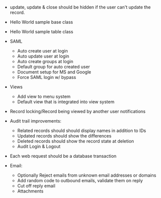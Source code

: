 - update, update & close should be hidden if the user can't update the record.

- Hello World sample base class
- Hello World sample table class

- SAML

  - Auto create user at login
  - Auto update user at login
  - Auto create groups at login
  - Default group for auto created user
  - Document setup for MS and Google
  - Force SAML login w/ bypass

- Views

  - Add view to menu system
  - Default view that is integrated into view system

- Record locking/Record being viewed by another user notifications

- Audit trail improvements:

  - Related records should should display names in addition to IDs
  - Updated records should show the differences
  - Deleted records should show the record state at deletion
  - Audit Login & Logout

- Each web request should be a database transaction

- Email:
  - Optionally Reject emails from unknown email addresses or domains
  - Add random code to outbound emails, validate them on reply
  - Cut off reply email
  - Attachments
